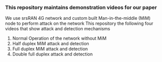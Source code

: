 ### This repository maintains demonstration videos for our paper

We use srsRAN 4G network and custom built Man-in-the-middle (MiM) node to perform attack on the network
This repository the following four videos that show attack and detection mechanisms
1. Normal Operation of the network without MiM
2. Half duplex MiM attack and detection
3. Full duplex MiM attack and detection
4. Double full duplex attack and detection
